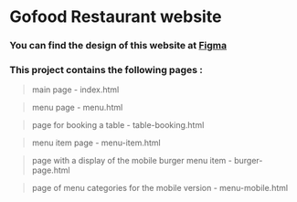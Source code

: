 # Gofood Restaurant website

### You can find the design of this website at [Figma](https://www.figma.com/design/GUICX3f0tRziRBb0GYRbaY/Gofood-layout?node-id=0-1&t=7JZCrrZHr3owK8UI-1)

### This project contains the following pages : 
> main page - index.html

> menu page - menu.html

> page for booking a table - table-booking.html

> menu item page - menu-item.html

> page with a display of the mobile burger menu item - burger-page.html

> page of menu categories for the mobile version - menu-mobile.html
